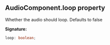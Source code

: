 
## AudioComponent.loop property

Whether the audio should loop. Defaults to false

**Signature:**

```typescript
loop: boolean;
```
